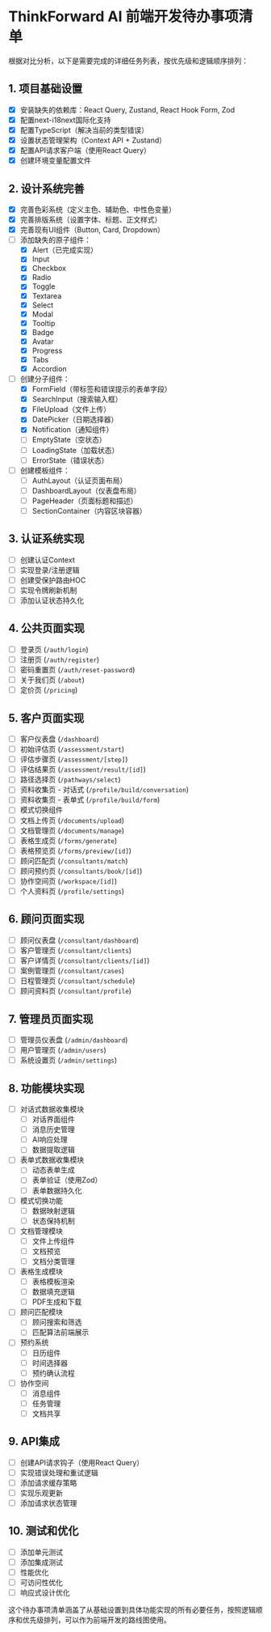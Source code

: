 # ThinkForward AI 前端开发待办事项清单

根据对比分析，以下是需要完成的详细任务列表，按优先级和逻辑顺序排列：

## 1. 项目基础设置

- [x] 安装缺失的依赖库：React Query, Zustand, React Hook Form, Zod
- [x] 配置next-i18next国际化支持
- [x] 配置TypeScript（解决当前的类型错误）
- [x] 设置状态管理架构（Context API + Zustand）
- [x] 配置API请求客户端（使用React Query）
- [x] 创建环境变量配置文件

## 2. 设计系统完善

- [x] 完善色彩系统（定义主色、辅助色、中性色变量）
- [x] 完善排版系统（设置字体、标题、正文样式）
- [x] 完善现有UI组件（Button, Card, Dropdown）
- [ ] 添加缺失的原子组件：
  - [x] Alert（已完成实现）
  - [x] Input
  - [x] Checkbox
  - [x] Radio
  - [x] Toggle
  - [x] Textarea
  - [x] Select
  - [x] Modal
  - [x] Tooltip
  - [x] Badge
  - [x] Avatar
  - [x] Progress
  - [x] Tabs
  - [x] Accordion
- [ ] 创建分子组件：
  - [x] FormField（带标签和错误提示的表单字段）
  - [x] SearchInput（搜索输入框）
  - [x] FileUpload（文件上传）
  - [x] DatePicker（日期选择器）
  - [x] Notification（通知组件）
  - [ ] EmptyState（空状态）
  - [ ] LoadingState（加载状态）
  - [ ] ErrorState（错误状态）
- [ ] 创建模板组件：
  - [ ] AuthLayout（认证页面布局）
  - [ ] DashboardLayout（仪表盘布局）
  - [ ] PageHeader（页面标题和描述）
  - [ ] SectionContainer（内容区块容器）

## 3. 认证系统实现

- [ ] 创建认证Context
- [ ] 实现登录/注册逻辑
- [ ] 创建受保护路由HOC
- [ ] 实现令牌刷新机制
- [ ] 添加认证状态持久化

## 4. 公共页面实现

- [ ] 登录页 (`/auth/login`)
- [ ] 注册页 (`/auth/register`)
- [ ] 密码重置页 (`/auth/reset-password`)
- [ ] 关于我们页 (`/about`)
- [ ] 定价页 (`/pricing`)

## 5. 客户页面实现

- [ ] 客户仪表盘 (`/dashboard`)
- [ ] 初始评估页 (`/assessment/start`)
- [ ] 评估步骤页 (`/assessment/[step]`)
- [ ] 评估结果页 (`/assessment/result/[id]`)
- [ ] 路径选择页 (`/pathways/select`)
- [ ] 资料收集页 - 对话式 (`/profile/build/conversation`)
- [ ] 资料收集页 - 表单式 (`/profile/build/form`)
- [ ] 模式切换组件
- [ ] 文档上传页 (`/documents/upload`)
- [ ] 文档管理页 (`/documents/manage`)
- [ ] 表格生成页 (`/forms/generate`)
- [ ] 表格预览页 (`/forms/preview/[id]`)
- [ ] 顾问匹配页 (`/consultants/match`)
- [ ] 顾问预约页 (`/consultants/book/[id]`)
- [ ] 协作空间页 (`/workspace/[id]`)
- [ ] 个人资料页 (`/profile/settings`)

## 6. 顾问页面实现

- [ ] 顾问仪表盘 (`/consultant/dashboard`)
- [ ] 客户管理页 (`/consultant/clients`)
- [ ] 客户详情页 (`/consultant/clients/[id]`)
- [ ] 案例管理页 (`/consultant/cases`)
- [ ] 日程管理页 (`/consultant/schedule`)
- [ ] 顾问资料页 (`/consultant/profile`)

## 7. 管理员页面实现

- [ ] 管理员仪表盘 (`/admin/dashboard`)
- [ ] 用户管理页 (`/admin/users`)
- [ ] 系统设置页 (`/admin/settings`)

## 8. 功能模块实现

- [ ] 对话式数据收集模块
  - [ ] 对话界面组件
  - [ ] 消息历史管理
  - [ ] AI响应处理
  - [ ] 数据提取逻辑
- [ ] 表单式数据收集模块
  - [ ] 动态表单生成
  - [ ] 表单验证（使用Zod）
  - [ ] 表单数据持久化
- [ ] 模式切换功能
  - [ ] 数据映射逻辑
  - [ ] 状态保持机制
- [ ] 文档管理模块
  - [ ] 文件上传组件
  - [ ] 文档预览
  - [ ] 文档分类管理
- [ ] 表格生成模块
  - [ ] 表格模板渲染
  - [ ] 数据填充逻辑
  - [ ] PDF生成和下载
- [ ] 顾问匹配模块
  - [ ] 顾问搜索和筛选
  - [ ] 匹配算法前端展示
- [ ] 预约系统
  - [ ] 日历组件
  - [ ] 时间选择器
  - [ ] 预约确认流程
- [ ] 协作空间
  - [ ] 消息组件
  - [ ] 任务管理
  - [ ] 文档共享

## 9. API集成

- [ ] 创建API请求钩子（使用React Query）
- [ ] 实现错误处理和重试逻辑
- [ ] 添加请求缓存策略
- [ ] 实现乐观更新
- [ ] 添加请求状态管理

## 10. 测试和优化

- [ ] 添加单元测试
- [ ] 添加集成测试
- [ ] 性能优化
- [ ] 可访问性优化
- [ ] 响应式设计优化

这个待办事项清单涵盖了从基础设置到具体功能实现的所有必要任务，按照逻辑顺序和优先级排列，可以作为前端开发的路线图使用。
